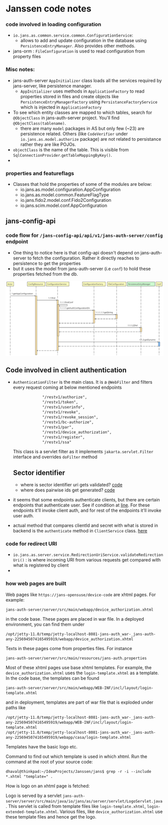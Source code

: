 # Janssen code notes

### code involved in loading configuration
- `io.jans.as.common.service.common.ConfigurationService`:
  - allows to add and update configuration in the database using `PersistenceEntryManager`. Also provides other methods.
- jans-orm : `FileConfiguration` is used to read configuration from property files

### Misc notes:

- jans-auth-server `AppInitializer` class loads all the services required by jans-server, like persistence manager.
  - `AppInitializer` uses methods in `ApplicationFactory` to read properties stored in files and create objects like `PersistenceEntryManagerFactory` using `PersistanceFactoryService` which is injected in `ApplicationFactory`
- To see which entity classes are mapped to which tables, search for `@ObjectClass` in jans-auth-server project. You'll find `@ObjectClass(tablename)`.
  - there are many `model` packages in AS but only few (~23) are persistence related. Others (like `CodeVerifier` under `io.jans.as.model.authorize` package) are not related to persistance rather they are like POJOs.
- `objectClass` is the name of the table. This is visible from `SqlConnectionProvider`.`getTableMappingByKey()`.
- 

### properties and featureflags

- Classes that hold the properties of some of the modules are below:
  - io.jans.as.model.configuration.AppConfiguration
  - io.jans.as.model.common.FeatureFlagType
  - io.jans.fido2.model.conf.Fido2Configuration
  - io.jans.scim.model.conf.AppConfiguration

## jans-config-api

### code flow for `/jans-config-api/api/v1/jans-auth-server/config` endpoint

- One thing to notice here is that config-api doesn't depend on jans-auth-server to fetch the configuration. Rather it directly reaches to persistence to get the properties
- but it uses the model from jans-auth-server (i.e `conf`) to hold these properties fetched from the db.

![](../../../images/janssen-code-notes/ConfigResource_getAppConfiguration.svg)


## Code involved in client authentication

- `AuthenticationFilter` is the main class. It is a `@WebFilter` and filters every request coming at below mentioned endpoints
   ```
                "/restv1/authorize",
                "/restv1/token",
                "/restv1/userinfo",
                "/restv1/revoke",
                "/restv1/revoke_session",
                "/restv1/bc-authorize",
                "/restv1/par",
                "/restv1/device_authorization",
                "/restv1/register",
                "/restv1/ssa"
   ```
   
   This class is a servlet filter as it implements `jakarta.servlet.Filter` interface and overrides `doFilter` method
   
  ## Sector identifier
  
  - where is sector identifier uri gets validated? [code](https://github.com/JanssenProject/jans/blob/79dcb60491ca8fd9685e68fb8d770aef3c7e89ad/jans-auth-server/server/src/main/java/io/jans/as/server/model/registration/RegisterParamsValidator.java#L326)
  - where does pairwise ids get generated? [code](https://github.com/JanssenProject/jans/blob/2f2f82c5febe6461c08162f9dbc66898535a4323/jans-auth-server/model/src/main/java/io/jans/as/model/util/SubjectIdentifierGenerator.java#L26)
 

   
 - it seems that some endpoints authenticate clients, but there are certain endpoints that authenticate user. See if condition at [line](https://github.com/JanssenProject/jans/blob/9c68f914e155de492e54121033c8f0ed45d66817/jans-auth-server/server/src/main/java/io/jans/as/server/auth/AuthenticationFilter.java#L383). For these endpoints it'll invoke client auth, and for rest of the endpoints it'll invoke user auth.
 - actual method that compares clientId and secret with what is stored in backend is the `authenticate` method in `ClientService` class. [here](https://github.com/JanssenProject/jans/blob/f793f92fa275da2e57b2302dcb5c6fdb27666e67/jans-auth-server/server/src/main/java/io/jans/as/server/service/ClientService.java#L106)

### code for redirect URI

- `io.jans.as.server.service.RedirectionUriService.validateRedirectionUri()` : is where incoming URI from various requests get compared with what is registered by client
- 

### how web pages are built 

Web pages like `https://jans-opensuse/device-code` are xhtml pages. For example: 
```
jans-auth-server/server/src/main/webapp/device_authorization.xhtml
```
in the code base.
These pages are placed in war file. In a deployed environment, you can find them under 
```
/opt/jetty-11.0/temp/jetty-localhost-8081-jans-auth_war-_jans-auth-any-2256945074165495919/webapp/device_authorization.xhtml
```
Texts in these pages come from properties files. For instance
```
jans-auth-server/server/src/main/resources/jans-auth.properties
```
Most of these xhtml pages use base xhtml templates. For example, the `device_authorization.xhtml` uses the `login-template.xhtml` as a template. In the code base, the templates can be found
```
jans-auth-server/server/src/main/webapp/WEB-INF/incl/layout/login-template.xhtml
```
and in deployment, templates are part of war file that is exploded under paths like
```
/opt/jetty-11.0/temp/jetty-localhost-8081-jans-auth_war-_jans-auth-any-2256945074165495919/webapp/WEB-INF/incl/layout/login-template.xhtml
/opt/jetty-11.0/temp/jetty-localhost-8081-jans-auth_war-_jans-auth-any-2256945074165495919/webapp/casa/login-template.xhtml
```
Templates have the basic logo etc.

Command to find out which template is used in which xhtml. Run the command at the root of your source code:
```
dhaval@thinkpad:~/IdeaProjects/Janssen/jans$ grep -r -i --include *.xhtml "template=" .
```

How is logo on an xhtml page is fetched:

Logo is served by a servlet `jans-auth-server/server/src/main/java/io/jans/as/server/servlet/LogoServlet.java`. This servlet is called from template files like `login-template.xhtml`, `login-extended-template.xhtml`. Various files, like `device_authorization.xhtml` use these template files and hence get the logo. 
